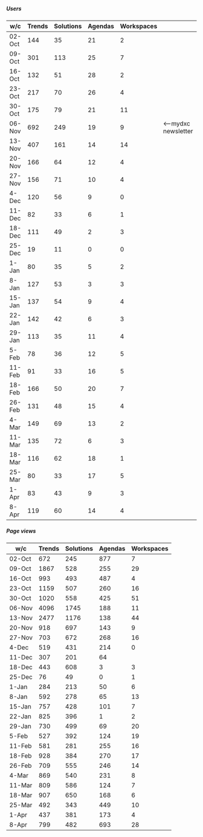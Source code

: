 ##### Users
|w/c|Trends|Solutions|Agendas|Workspaces| |
|---|----|---|---|---|---|
02-Oct|	144|35	|21|	2|
09-Oct|	301|	113|	25|	7|
16-Oct|	132|	51	|28|	2|
23-Oct|	217|	70	|26|	4|
30-Oct|	175|	79|	21|	11|
06-Nov|	692|	249|	19|	9|  <--mydxc newsletter|
13-Nov|	407|	161|	14|	14|
20-Nov|166|	64|	12|4
27-Nov|	156|	71|10|4	
4-Dec |120|56|9|0
11-Dec |82|33|6|1
18-Dec |111|49|2|3
25-Dec|19|11|0|0
1-Jan|80|35|5|2
8-Jan|127|53|3|3
15-Jan|137|54|9|4
22-Jan|142|42|6|3
29-Jan|113|35|11|4
5-Feb|78|36|12|5
11-Feb|91|33|16|5
18-Feb|166|50|20|7
26-Feb|131|48|15|4
4-Mar|149|69|13|2
11-Mar|135|72|6|3
18-Mar|116|62|18|1
25-Mar|80|33|17|5
1-Apr|83|43|9|3
8-Apr|119|60|14|4


##### Page views
|w/c|Trends|Solutions|Agendas|Workspaces|
|---|----|---|---|---|
|02-Oct|672|245|877|7
|09-Oct|1867|528|255|29
|16-Oct|993|493|487|4
|23-Oct|1159|507|260|16
|30-Oct|1020|558|425|51
|06-Nov|4096|1745|188|11
|13-Nov|2477|1176|138|44
|20-Nov|918|697|143|9
|27-Nov|703|672|268|16
|4-Dec |519|431|214|0
|11-Dec |307|201|64
|18-Dec |443|608|3|3
25-Dec|76|49|0|1|0
1-Jan|284|213|50|6
8-Jan|592|278|65|13
15-Jan|757|428|101|7
22-Jan|825|396|1|2
29-Jan|730|499|69|20
5-Feb|527|392|124|19
11-Feb|581|281|255|16
18-Feb|928|384|270|17
26-Feb|709|555|246|14
4-Mar|869|540|231|8
11-Mar|809|586|124|7
18-Mar|907|650|168|6
25-Mar|492|343|449|10
1-Apr|437|381|173|4
8-Apr|799|482|693|28